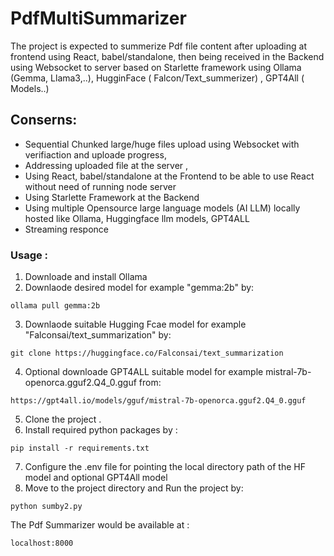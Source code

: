 # PdfMultiSummarizer
The project is expected to summerize Pdf file content after uploading at frontend using React, babel/standalone, then being received in the Backend using Websocket to server based on Starlette framework using Ollama  (Gemma, Llama3,..), HugginFace ( Falcon/Text_summerizer) , GPT4All ( Models..)
## Conserns:
- Sequential Chunked large/huge files upload using Websocket with verifiaction and uploade progress,
- Addressing uploaded file at the server ,
- Using React, babel/standalone at the Frontend to be able to use React without need of running node server
- Using Starlette Framework at the Backend
- Using multiple Opensource large language models (AI LLM) locally hosted like Ollama, Huggingface llm models,  GPT4ALL
- Streaming responce 
### Usage :
  1. Downloade and install Ollama
  2. Downlaode desired model for example "gemma:2b" by:
  ```
  ollama pull gemma:2b
  ```
  3. Downlaode suitable Hugging Fcae model for example "Falconsai/text_summarization" by:
  ```
  git clone https://huggingface.co/Falconsai/text_summarization
  ```
  4. Optional downloade GPT4ALL suitable model for example mistral-7b-openorca.gguf2.Q4_0.gguf from:
  ```
  https://gpt4all.io/models/gguf/mistral-7b-openorca.gguf2.Q4_0.gguf
  ```
  5. Clone the project .
  6. Install required python packages by  :
  ```
  pip install -r requirements.txt
  ```
  7. Configure the .env file for pointing the local directory path of the HF model and optional GPT4All model
  8. Move to the project directory and Run the project by:
  ```
  python sumby2.py
  ```
  The Pdf Summarizer would be available at : 
  ```
  localhost:8000
  ```

  
  
  

